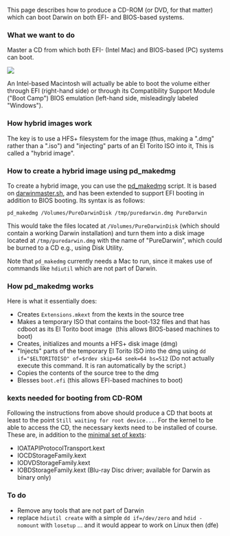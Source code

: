 This page describes how to produce a CD-ROM (or DVD, for that matter) which can boot Darwin on both EFI- and BIOS-based systems.

### What we want to do 

Master a CD from which both EFI- (Intel Mac) and BIOS-based (PC) systems can boot.

![](https://raw.github.com/wiki/PureDarwin/PureDarwin/images/bothboots.jpg)

An Intel-based Macintosh will actually be able to boot the volume either through EFI (right-hand side) or through its Compatibility Support Module ("Boot Camp") BIOS emulation (left-hand side, misleadingly labeled "Windows").

### How hybrid images work

The key is to use a HFS+ filesystem for the image (thus, making a ".dmg" rather than a ".iso") and "injecting" parts of an El Torito ISO into it, This is called a "hybrid image". 

### How to create a hybrid image using pd_makedmg 

To create a hybrid image, you can use the [pd_makedmg](https://github.com/PureDarwin/PureDarwin/blob/master/scripts/pd_makedmg) script. It is based on [darwinmaster.sh](https://darwinbuild.macosforge.org/trac/browser/trunk/darwinbuild/darwinmaster.sh), and has been extended to support EFI booting in addition to BIOS booting. Its syntax is as follows:

```
pd_makedmg /Volumes/PureDarwinDisk /tmp/puredarwin.dmg PureDarwin
```

This would take the files located at `/Volumes/PureDarwinDisk` (which should contain a working Darwin installation) and turn them into a disk image located at `/tmp/puredarwin.dmg` with the name of "PureDarwin", which could be burned to a CD e.g., using Disk Utility.

Note that `pd_makedmg` currently needs a Mac to run, since it makes use of commands like `hdiutil` which are not part of Darwin.

### How pd_makedmg works

Here is what it essentially does:
-   Creates `Extensions.mkext` from the kexts in the source tree
-   Makes a temporary ISO that contains the boot-132 files and that has cdboot as its El Torito boot image 
    (this allows BIOS-based machines to boot)
-   Creates, initializes and mounts a HFS+ disk image (dmg)
-   "Injects" parts of the temporary El Torito ISO into the dmg using
    `dd if="$ELTORITOISO" of=$rdev skip=64 seek=64 bs=512`
    (Do not actually execute this command. It is ran automatically by the script.)
-   Copies the contents of the source tree to the dmg
-   Blesses `boot.efi` (this allows EFI-based machines to boot)

### kexts needed for booting from CD-ROM

Following the instructions from above should produce a CD that boots at least to the point `Still waiting for root device...`. For the kernel to be able to access the CD, the necessary kexts need to be installed of course. These are, in addition to the [minimal set of kexts](https://github.com/PureDarwin/PureDarwin/wiki/kexts):

-   IOATAPIProtocolTransport.kext
-   IOCDStorageFamily.kext
-   IODVDStorageFamily.kext
-   <span>IOBDStorageFamily.kext (Blu-ray Disc driver; available for Darwin as binary only)

### To do

-   Remove any tools that are not part of Darwin
-   replace `hdiutil create` with a simple `dd if=/dev/zero` and `hdid -nomount` with `losetup` ... and it would appear to work on Linux then (dfe)